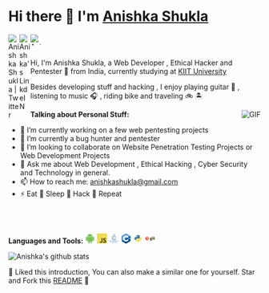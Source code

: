 # Hi there 👋 I'm <a href="https://github.com/anishkashukla">Anishka Shukla</a>
<a href="https://twitter.com/AnishkaShukla">
  <img align="left" alt=" Anishka Shukla | Twitter" width="22px" src="https://cdn.jsdelivr.net/npm/simple-icons@v3/icons/twitter.svg" />
</a>
<a href="https://www.linkedin.com/in/anishka-shukla-341112156/">
  <img align="left" alt="Anishka's LinkdeIN" width="22px" src="https://cdn.jsdelivr.net/npm/simple-icons@v3/icons/linkedin.svg" />
</a>
<a href="https://www.instagram.com/_anishkashukla_">
  <img align="left" alt="Anishka's Instagram" width="22px" height="22px" src="https://cdn.jsdelivr.net/npm/simple-icons@v3/icons/instagram.svg" />
</a>
<br />
<br />

Hi, I'm Anishka Shukla, a Web Developer , Ethical Hacker and Pentester 🚀 from India, currently studying at <a href ="http://kiit.ac.in/">KIIT University</a>

Besides developing stuff and hacking , I enjoy playing guitar :guitar: , listening to music 🎧 , riding bike and traveling :bike: 🏝️ 

<img align="right" alt="GIF" src="https://media.giphy.com/media/3ohzdKvLT1DxFxhZAI/giphy.gif" />

**Talking about Personal Stuff:**

- 🔭 I’m currently working on a few web pentesting projects 
- 🌱 I’m currently a bug hunter and pentester
- 👯 I’m looking to collaborate on Website Penetration Testing Projects or Web Development Projects
- 💬 Ask me about Web Development , Ethical Hacking , Cyber Security and Technology in general.
- 📫 How to reach me: <a href="mailto:anishkashukla@gmail.com">anishkashukla@gmail.com</a>
- ⚡ Eat :arrows_counterclockwise: Sleep :arrows_counterclockwise: Hack :arrows_counterclockwise: Repeat 

&nbsp;
<br>
<br>
<br>
**Languages and Tools:**
<code><img height="20" src="https://raw.githubusercontent.com/github/explore/80688e429a7d4ef2fca1e82350fe8e3517d3494d/topics/android/android.png"></code>
<code><img height="20" src="https://raw.githubusercontent.com/github/explore/80688e429a7d4ef2fca1e82350fe8e3517d3494d/topics/javascript/javascript.png"></code>
<code><img height="20" src="https://raw.githubusercontent.com/github/explore/80688e429a7d4ef2fca1e82350fe8e3517d3494d/topics/c/c.png"></code>
<code><img height="20" src="https://raw.githubusercontent.com/github/explore/80688e429a7d4ef2fca1e82350fe8e3517d3494d/topics/cpp/cpp.png"></code>
<code><img height="20" src="https://raw.githubusercontent.com/github/explore/80688e429a7d4ef2fca1e82350fe8e3517d3494d/topics/python/python.png"></code>
<code><img height="20" src="https://raw.githubusercontent.com/github/explore/80688e429a7d4ef2fca1e82350fe8e3517d3494d/topics/git/git.png"></code>

![Anishka's github stats](https://github-readme-stats.vercel.app/api?username=anishkashukla&show_icons=true&hide_border=true)

:pushpin: Liked this introduction, You can also make a similar one for yourself. Star and Fork this [README](https://github.com/anishkashukla/anishkashukla) :pencil:


